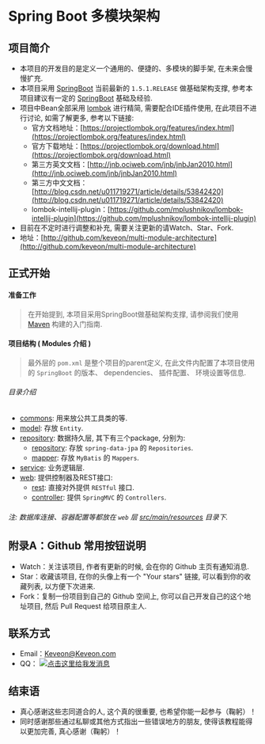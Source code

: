 # Spring Boot 多模块架构

## 项目简介

- 本项目的开发目的是定义一个通用的、便捷的、多模块的脚手架, 在未来会慢慢扩充. 
- 本项目采用 [SpringBoot](http://projects.spring.io/spring-boot/)
  当前最新的 `1.5.1.RELEASE` 做基础架构支撑, 参考本项目建议有一定的 [SpringBoot](http://projects.spring.io/spring-boot/) 基础及经验.
- 项目中Bean全部采用 [lombok](https://projectlombok.org/) 进行精简, 需要配合IDE插件使用, 在此项目不进行讨论, 如需了解更多, 参考以下链接: 
  - 官方文档地址：[https://projectlombok.org/features/index.html](https://projectlombok.org/features/index.html)
  - 官方下载地址：[https://projectlombok.org/download.html](https://projectlombok.org/download.html)
  - 第三方英文文档：[http://jnb.ociweb.com/jnb/jnbJan2010.html](http://jnb.ociweb.com/jnb/jnbJan2010.html)
  - 第三方中文文档：[http://blog.csdn.net/u011719271/article/details/53842420](http://blog.csdn.net/u011719271/article/details/53842420)
  - lombok-intellij-plugin：[https://github.com/mplushnikov/lombok-intellij-plugin](https://github.com/mplushnikov/lombok-intellij-plugin)
- 目前在不定时进行调整和补充, 需要关注更新的请Watch、Star、Fork.
- 地址：[http://github.com/keveon/multi-module-architecture](http://github.com/keveon/multi-module-architecture)

## 正式开始

#### 准备工作

>在开始提到, 本项目采用SpringBoot做基础架构支撑, 请参阅我们使用 [Maven](https://spring.io/guides/gs/maven/) 构建的入门指南.

#### 项目结构 ( Modules 介绍 )
> 最外层的 `pom.xml` 是整个项目的parent定义, 在此文件内配置了本项目使用的 `SpringBoot` 的版本、 dependencies、 插件配置、 环境设置等信息.

###### 目录介绍
- [commons](commons): 用来放公共工具类的等.
- [model](model): 存放 `Entity`.
- [repository](repository): 数据持久层, 其下有三个package, 分别为:
  - [repository](repository/src/main/java/com/keveon/architecture/repository): 存放 `spring-data-jpa` 的 `Repositories`.
  - [mapper](repository/src/main/java/com/keveon/architecture/mapper): 存放 `MyBatis` 的 `Mappers`.
- [service](service): 业务逻辑层.
- [web](web): 提供控制器及REST接口:
  - [rest](web/src/main/java/com/keveon/architecture/rest): 直接对外提供 `RESTful` 接口.
  - [controller](web/src/main/java/com/keveon/architecture/controller): 提供 `SpringMVC` 的 `Controllers`.

###### 注: 数据库连接、容器配置等都放在 `web` 层 [src/main/resources](web/src/main/resources) 目录下.

## 附录A：Github 常用按钮说明

- Watch：关注该项目, 作者有更新的时候, 会在你的 Github 主页有通知消息.
- Star：收藏该项目, 在你的头像上有一个 "Your stars" 链接, 可以看到你的收藏列表, 以方便下次进来.
- Fork：复制一份项目到自己的 Github 空间上, 你可以自己开发自己的这个地址项目, 然后 Pull Request 给项目原主人.

## 联系方式

- Email：<Keveon@Keveon.com>
- QQ：   <a target="_blank" href="http://sighttp.qq.com/authd?IDKEY=545fca7ee732f622e810ce019d5a38bf6454649d43075ddf">
            <img border="0" src="http://wpa.qq.com/imgd?IDKEY=545fca7ee732f622e810ce019d5a38bf6454649d43075ddf&pic=51" alt="点击这里给我发消息" title="点击这里给我发消息"/>
         </a>

## 结束语

- 真心感谢这些志同道合的人, 这个真的很重要, 也希望你能一起参与（鞠躬）！
- 同时感谢那些通过私聊或其他方式指出一些错误地方的朋友, 使得该教程能得以更加完善, 真心感谢（鞠躬）！